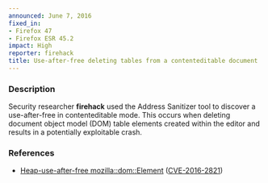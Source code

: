 ```yaml
---
announced: June 7, 2016
fixed_in:
- Firefox 47
- Firefox ESR 45.2
impact: High
reporter: firehack
title: Use-after-free deleting tables from a contenteditable document
---
```


<h3>Description</h3>

<p>Security researcher <strong>firehack</strong> used the Address Sanitizer
tool to discover a use-after-free in contenteditable mode. This occurs when deleting
document object model (DOM) table elements created within the editor and results in a
potentially exploitable crash.
</p>

<h3>References</h3>

<ul>
  <li><a href="https://bugzilla.mozilla.org/show_bug.cgi?id=1271460">
       Heap-use-after-free mozilla::dom::Element</a>
(<a href="http://cve.mitre.org/cgi-bin/cvename.cgi?name=CVE-2016-2821"
class="ex-ref">CVE-2016-2821</a>)</li>
</ul>

